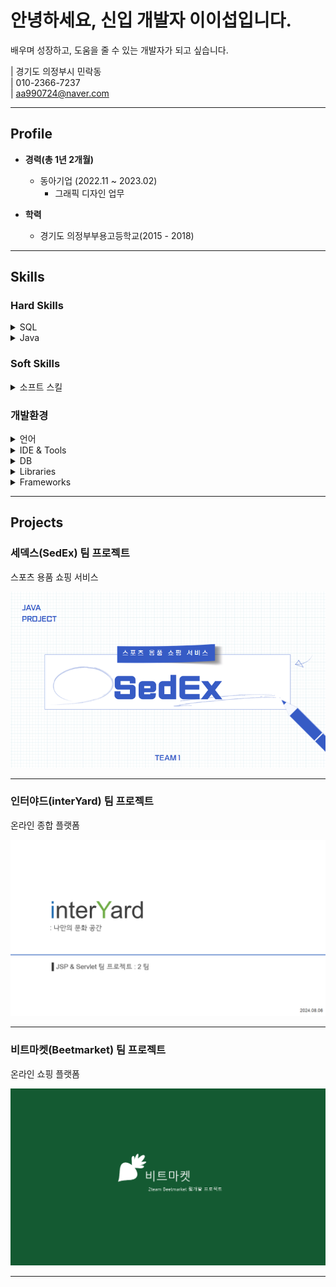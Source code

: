 # 안녕하세요, 신입 개발자 이이섭입니다.
배우며 성장하고, 도움을 줄 수 있는 개발자가 되고 싶습니다.

| 경기도 의정부시 민락동  
| 010-2366-7237  
| aa990724@naver.com  

---

## Profile

- **경력(총 1년 2개월)**
  - 동아기업 (2022.11 ~ 2023.02)  
    - 그래픽 디자인 업무
    
- **학력**
  - 경기도 의정부부용고등학교(2015 - 2018)  

---

## Skills

### Hard Skills

<details>
<summary>SQL</summary>

- CRUD(Create, Read, Update, Delete) : 일반게시판, 공지사항, 메시지, 회원관리  
- 제약조건 : primaryKey, not null, unique, foreign key, check  
- DML : 데이터 (SELECT, INSERT, UPDATE, DELETE)  
- DDL : 테이블 생성/삭제 (CREATE, ALTER, DROP)  
- DCL : 권한관리 (GRANT, REVOKE)  
- JOIN : 여러 테이블 간 데이터 결합 (INNER JOIN, OUTER JOIN 등)  
- Subqueries : 서브쿼리를 활용한 복잡한 데이터 조회 (SELECT, WHERE, FROM)  
- Transaction : (COMMIT, ROLLBACK)

</details>

<details>
<summary>Java</summary>

- OOP(객체지향 프로그래밍)  
- 예외 처리  
- Spring MVC : `@Controller`, `@RestController`, `@RequestMapping`, `@GetMapping`, `@PostMapping`  
- 스프링 의존성 주입 : `@Autowired`, `@Component`, `@Service`, `@Repository`  
- Servlets  
- JSP  

</details>

### Soft Skills

<details>
<summary>소프트 스킬</summary>

- 팀원 간 빠른 소통  
- 효율적인 시간관리  

</details>

### 개발환경

<details>
<summary>언어</summary>

- Java  
- HTML  
- CSS  
- JavaScript  

</details>

<details>
<summary>IDE &amp; Tools</summary>

- Eclipse  
- STS  
- Visual Studio Code  
- GitHub  
- ERwin  

</details>

<details>
<summary>DB</summary>

- Oracle  
  - PL/SQL  

</details>

<details>
<summary>Libraries</summary>

- Lombok  
- jQuery  
- MyBatis  

</details>

<details>
<summary>Frameworks</summary>

- Spring Framework  

</details>

---

## Projects

### 세덱스(SedEx) 팀 프로젝트
스포츠 용품 쇼핑 서비스  

<a href="https://leeleeseop.github.io/leesub-blog.github.io/HTML/Project/SedEex/SedEex.html">
  <img src="image/projects/SedEx/backgroundSedEx.png" alt="SedEx 프로젝트" width="560">
</a>

---

### 인터야드(interYard) 팀 프로젝트
온라인 종합 플랫폼  

<a href="https://leeleeseop.github.io/leesub-blog.github.io/HTML/Project/interyard/interyard.html">
  <img src="image/projects/interYard/interYard사진.png" alt="interYard 프로젝트" width="560">
</a>

---

### 비트마켓(Beetmarket) 팀 프로젝트
온라인 쇼핑 플랫폼  

<a href="https://leeleeseop.github.io/leesub-blog.github.io/HTML/Project/Beetmarket/Beetmarket.html">
  <img src="image/projects/beetmarket/beetmarket사진.png" alt="beetmarket 프로젝트" width="560">
</a>

---
